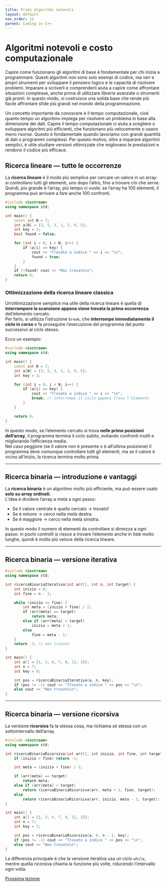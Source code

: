 ```yaml
---
title: Primi algoritmi notevoli
layout: default
nav_order: 12
parent: Coding in C++
---
```


# Algoritmi notevoli e costo computazionale
Capire come funzionano gli algoritmi di base è fondamentale per chi inizia a programmare. Questi algoritmi non sono solo esempi di codice, ma veri e propri strumenti per sviluppare il pensiero logico e le capacità di risolvere problemi. Imparare a scriverli e comprenderli aiuta a capire come affrontare situazioni complesse, anche prima di utilizzare librerie avanzate o strumenti già pronti. In questo modo, si costruisce una solida base che rende più facile affrontare sfide più grandi nel mondo della programmazione.

Un concetto importante da conoscere è il tempo computazionale, cioè quanto tempo un algoritmo impiega per risolvere un problema in base alla dimensione dei dati. Capire il tempo computazionale ci aiuta a scegliere o sviluppare algoritmi più efficienti, che funzionano più velocemente o usano meno risorse. Questo è fondamentale quando lavoriamo con grandi quantità di dati o programmi complessi. Per questo motivo, oltre a imparare algoritmi semplici, è utile studiare versioni ottimizzate che migliorano le prestazioni e rendono il codice più efficace.

## Ricerca lineare — tutte le occorrenze

La **ricerca lineare** è il modo più semplice per cercare un valore in un array: si controllano tutti gli elementi, uno dopo l’altro, fino a trovare ciò che serve.  
Quindi, più grande è l’array, più tempo ci vuole: se l’array ha 100 elementi, il programma può arrivare a fare anche 100 confronti.

```cpp
#include <iostream>
using namespace std;

int main() {
    const int N = 7;
    int a[N] = {3, 5, 3, 1, 3, 9, 5};
    int key = 3;
    bool found = false;

    for (int i = 0; i < N; i++) {
        if (a[i] == key) {
            cout << "Trovato a indice " << i << "\n";
            found = true;
        }
    }
    if (!found) cout << "Mai trovato\n";
    return 0;
}
```

### Ottimizzazione della ricerca lineare classica

Un’ottimizzazione semplice ma utile della ricerca lineare è quella di **interrompere la scansione appena viene trovata la prima occorrenza** dell’elemento cercato.  
Per farlo, si utilizza l’istruzione `break`, che **interrompe immediatamente il ciclo in corso** e fa proseguire l’esecuzione del programma dal punto successivo al ciclo stesso.

Ecco un esempio:

```cpp
#include <iostream>
using namespace std;

int main() {
    const int N = 7;
    int a[N] = {3, 5, 3, 1, 3, 9, 5};
    int key = 3;

    for (int i = 0; i < N; i++) {
        if (a[i] == key) {
            cout << "Trovato a indice " << i << "\n";
            break; // interrompe il ciclo appena trova l’elemento
        }
    }

    return 0;
}
```

In questo modo, se l’elemento cercato si trova **nelle prime posizioni dell’array**, il programma termina il ciclo subito, evitando confronti inutili e migliorando l’efficienza media.  
Nel caso peggiore (se il valore non è presente o è all’ultima posizione) il programma deve comunque controllare tutti gli elementi, ma se il valore è vicino all’inizio, la ricerca termina molto prima.

---

## Ricerca binaria — introduzione e vantaggi

La **ricerca binaria** è un algoritmo molto più efficiente, ma può essere usato **solo su array ordinati**.  
L’idea è dividere l’array a metà a ogni passo:  
- Se il valore centrale è quello cercato → trovato!  
- Se è minore → cerco nella metà destra.  
- Se è maggiore → cerco nella metà sinistra.

In questo modo il numero di elementi da controllare si dimezza a ogni passo: in pochi controlli si riesce a trovare l’elemento anche in liste molto lunghe, quindi è molto più veloce della ricerca lineare.

---

## Ricerca binaria — versione iterativa

```cpp
#include <iostream>
using namespace std;

int ricercaBinariaIterativa(int arr[], int n, int target) {
    int inizio = 0;
    int fine = n - 1;

    while (inizio <= fine) {
        int meta = (inizio + fine) / 2;
        if (arr[meta] == target)
            return meta;
        else if (arr[meta] < target)
            inizio = meta + 1;
        else
            fine = meta - 1;
    }
    return -1; // non trovato
}

int main() {
    int a[] = {1, 3, 4, 7, 9, 11, 15};
    int n = 7;
    int key = 9;

    int pos = ricercaBinariaIterativa(a, n, key);
    if (pos != -1) cout << "Trovato a indice " << pos << "\n";
    else cout << "Non trovato\n";
}
```

---

## Ricerca binaria — versione ricorsiva

La versione **ricorsiva** fa la stessa cosa, ma richiama sé stessa con un sottointervallo dell’array.

```cpp
#include <iostream>
using namespace std;

int ricercaBinariaRicorsiva(int arr[], int inizio, int fine, int target) {
    if (inizio > fine) return -1;

    int meta = (inizio + fine) / 2;

    if (arr[meta] == target)
        return meta;
    else if (arr[meta] < target)
        return ricercaBinariaRicorsiva(arr, meta + 1, fine, target);
    else
        return ricercaBinariaRicorsiva(arr, inizio, meta - 1, target);
}

int main() {
    int a[] = {1, 3, 4, 7, 9, 11, 15};
    int n = 7;
    int key = 7;

    int pos = ricercaBinariaRicorsiva(a, 0, n - 1, key);
    if (pos != -1) cout << "Trovato a indice " << pos << "\n";
    else cout << "Non trovato\n";
}
```

La differenza principale è che la versione iterativa usa un ciclo `while`, mentre quella ricorsiva chiama la funzione più volte, riducendo l’intervallo ogni volta.

[Prossima lezione](../3-advanced/1-puntatori)